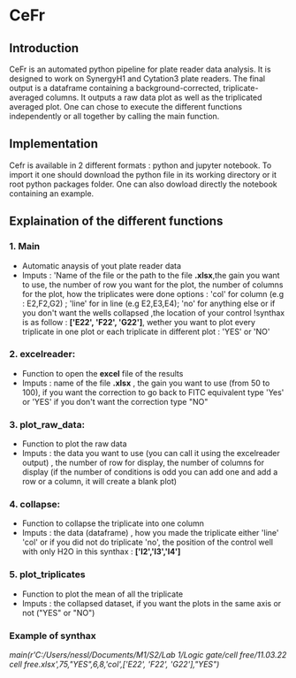 # CeFr

## Introduction

CeFr is an automated python pipeline for plate reader data analysis. It is designed to work on SynergyH1 and Cytation3 plate readers. The final output is a dataframe containing a background-corrected, triplicate-averaged columns. It outputs a raw data plot as well as the triplicated averaged plot. One can chose to execute the different functions independently or all together by calling the main function. 

## Implementation

Cefr is available in 2 different formats : python and jupyter notebook. To import it one should download the python file in its working directory or it root python packages folder. One can also dowload directly the notebook containing an example.

## Explaination of the different functions

### 1. Main 
  - Automatic anaysis of yout plate reader data
  - Imputs : 'Name of the file or the path to the file **.xlsx**,the gain you want to use, the number of row you want for the plot, the number of columns for the plot, how the triplicates were done options : 'col' for column (e.g : E2,F2,G2) ; 'line' for in line (e.g E2,E3,E4); 'no' for anything else or if you don't want the wells collapsed ,the location of your control !synthax is as follow : **['E22', 'F22', 'G22']**, wether you want to plot every triplicate in one plot or each triplicate in different plot : 'YES' or 'NO' 

### 2. excelreader:
   - Function to open the **excel** file of the results 
   - Imputs : name of the file **.xlsx** , the gain you want to use (from 50 to 100),  if you want the correction to go back to FITC equivalent type 'Yes' or 'YES'  if you don't want the correction type "NO" 
  
### 3. plot_raw_data:
   - Function to plot the raw data
   - Imputs : the data you want to use (you can call it using the excelreader output) , the number of row for display, the number of columns for display (if the number of conditions is odd you can add one and add a row or a column, it will create a blank plot)
   
### 4. collapse: 
   - Function to collapse the triplicate into one column
   - Imputs : the data (dataframe) , how you made the triplicate either 'line' 'col' or if you did not do triplicate 'no', the position of the control well with only H2O in this synthax : **['I2','I3','I4']**
   
### 5. plot_triplicates
   - Function to plot the mean of all the triplicate 
   - Imputs : the collapsed dataset, if you want the plots in the same axis or not ("YES" or "NO")

### Example of synthax

*main(r'C:/Users/nessl/Documents/M1/S2/Lab 1/Logic gate/cell free/11.03.22 cell free.xlsx',75,"YES",6,8,'col',['E22', 'F22', 'G22'],"YES")*
